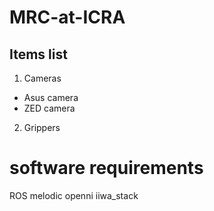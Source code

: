 # MRC-at-ICRA

## Items list
1. Cameras 
- Asus camera
- ZED camera
2. Grippers
# software requirements
ROS melodic
openni
iiwa_stack
